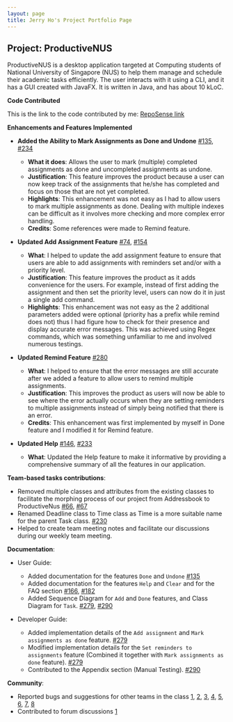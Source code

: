 ```yaml
---
layout: page
title: Jerry Ho's Project Portfolio Page
---
```


## Project: ProductiveNUS

ProductiveNUS is a desktop application targeted at Computing students of National University of Singapore (NUS) to help them manage and schedule their academic tasks efficiently. The user interacts with it using a CLI, and it has a GUI created with JavaFX. It is written in Java, and has about 10 kLoC.

**Code Contributed**

This is the link to the code contributed by me: [RepoSense link](https://nus-cs2103-ay2021s1.github.io/tp-dashboard/#breakdown=true&search=printinghelloworld)

**Enhancements and Features Implemented**

* **Added the Ability to Mark Assignments as Done and Undone** [\#135](https://github.com/AY2021S1-CS2103T-F11-3/tp/pull/135), [\#234](https://github.com/AY2021S1-CS2103T-F11-3/tp/pull/234)
    * **What it does**: Allows the user to mark (multiple) completed assignments as done and uncompleted assignments as undone.
    * **Justification**: This feature improves the product because a user can now keep track of the assignments that he/she has completed and focus on those that are not yet completed.
    * **Highlights**: This enhancement was not easy as I had to allow users to mark multiple assignments as done. Dealing with multiple indexes can be difficult as it involves more checking and more complex error handling. 
    * **Credits**: Some references were made to Remind feature.

* **Updated Add Assignment Feature** [\#74](https://github.com/AY2021S1-CS2103T-F11-3/tp/pull/74), [\#154](https://github.com/AY2021S1-CS2103T-F11-3/tp/pull/154)
    * **What**: I helped to update the add assignment feature to ensure that users are able to add assignments with reminders set and/or with a priority level. 
    * **Justification**: This feature improves the product as it adds convenience for the users. For example, instead of first adding the assignment and then set the priority level, users can now do it in just a single add command.
    * **Highlights**: This enhancement was not easy as the 2 additional parameters added were optional (priority has a prefix while remind does not) thus I had figure how to check for their presence and display accurate error messages.
  This was achieved using Regex commands, which was something unfamiliar to me and involved numerous testings.     
  
* **Updated Remind Feature** [\#280](https://github.com/AY2021S1-CS2103T-F11-3/tp/pull/280)
    * **What**: I helped to ensure that the error messages are still accurate after we added a feature to allow users to remind multiple assignments.
    * **Justification**: This improves the product as users will now be able to see where the error actually occurs when they are setting reminders to multiple assignments instead of simply being notified that there is an error.
    * **Credits**: This enhancement was first implemented by myself in Done feature and I modified it for Remind feature.  
    
* **Updated Help** [\#146](https://github.com/AY2021S1-CS2103T-F11-3/tp/pull/146), [\#233](https://github.com/AY2021S1-CS2103T-F11-3/tp/pull/233)
    * **What**: Updated the Help feature to make it informative by providing a comprehensive summary of all the features in our application.

**Team-based tasks contributions**:
  * Removed multiple classes and attributes from the existing classes to facilitate the morphing process of our project from Addressbook to ProductiveNus [\#66](https://github.com/AY2021S1-CS2103T-F11-3/tp/pull/66), [\#67](https://github.com/AY2021S1-CS2103T-F11-3/tp/pull/67)
  * Renamed Deadline class to Time class as Time is a more suitable name for the parent Task class. [\#230](https://github.com/AY2021S1-CS2103T-F11-3/tp/pull/230)
  * Helped to create team meeting notes and facilitate our discussions during our weekly team meeting. 

**Documentation**:
  * User Guide:
    * Added documentation for the features `Done` and `Undone` [\#135](https://github.com/AY2021S1-CS2103T-F11-3/tp/pull/135)
    * Added documentation for the features `Help` and `Clear` and for the FAQ section [\#166](https://github.com/AY2021S1-CS2103T-F11-3/tp/pull/166), [\#182](https://github.com/AY2021S1-CS2103T-F11-3/tp/pull/182)
    * Added Sequence Diagram for `Add` and `Done` features, and Class Diagram for `Task`. [\#279](https://github.com/AY2021S1-CS2103T-F11-3/tp/pull/279), [\#290](https://github.com/AY2021S1-CS2103T-F11-3/tp/pull/290)
    
  * Developer Guide:
    * Added implementation details of the `Add assignment` and `Mark assignments as done`  feature. [\#279](https://github.com/AY2021S1-CS2103T-F11-3/tp/pull/279)
    * Modified implementation details for the `Set reminders to assignments` feature (Combined it together with `Mark assignments as done` feature). [\#279](https://github.com/AY2021S1-CS2103T-F11-3/tp/pull/279)
    * Contributed to the Appendix section (Manual Testing). [\#290](https://github.com/AY2021S1-CS2103T-F11-3/tp/pull/290)

**Community**:
  * Reported bugs and suggestions for other teams in the class [1](https://github.com/AY2021S1-CS2103T-W10-1/tp/issues/223), [2](https://github.com/AY2021S1-CS2103T-W10-1/tp/issues/222), [3](https://github.com/AY2021S1-CS2103T-W10-1/tp/issues/217), [4](https://github.com/AY2021S1-CS2103T-W10-1/tp/issues/219), [5](https://github.com/AY2021S1-CS2103T-W10-1/tp/issues/220), [6](https://github.com/AY2021S1-CS2103T-W10-1/tp/issues/221), [7](https://github.com/AY2021S1-CS2103T-W10-1/tp/issues/216), [8](https://github.com/AY2021S1-CS2103T-W10-1/tp/issues/218)
  * Contributed to forum discussions [1](https://github.com/nus-cs2103-AY2021S1/forum/issues/359)

